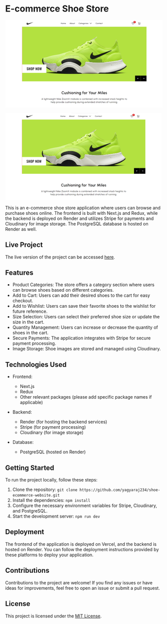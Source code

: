 E-commerce Shoe Store
=====================
![''](./image.png)

<p style="text-center">
  <img src="./image.png" alt="E-commerce Shoe Store" width="500px">
</p>
This is an e-commerce shoe store application where users can browse and purchase shoes online. The frontend is built with Next.js and Redux, while the backend is deployed on Render and utilizes Stripe for payments and Cloudinary for image storage. The PostgreSQL database is hosted on Render as well.

Live Project
------------

The live version of the project can be accessed [here](https://shoeup.vercel.app/).

Features
--------

-   Product Categories: The store offers a category section where users can browse shoes based on different categories.
-   Add to Cart: Users can add their desired shoes to the cart for easy checkout.
-   Add to Wishlist: Users can save their favorite shoes to the wishlist for future reference.
-   Size Selection: Users can select their preferred shoe size or update the size in the cart.
-   Quantity Management: Users can increase or decrease the quantity of shoes in the cart.
-   Secure Payments: The application integrates with Stripe for secure payment processing.
-   Image Storage: Shoe images are stored and managed using Cloudinary.

Technologies Used
-----------------

-   Frontend:

    -   Next.js
    -   Redux
    -   Other relevant packages (please add specific package names if applicable)
-   Backend:

    -   Render (for hosting the backend services)
    -   Stripe (for payment processing)
    -   Cloudinary (for image storage)
-   Database:

    -   PostgreSQL (hosted on Render)

Getting Started
---------------

To run the project locally, follow these steps:

1.  Clone the repository: `git clone https://github.com/yagyaraj234/shoe-ecommerce-website.git`
2.  Install the dependencies: `npm install`
3.  Configure the necessary environment variables for Stripe, Cloudinary, and PostgreSQL.
4.  Start the development server: `npm run dev`

Deployment
----------

The frontend of the application is deployed on Vercel, and the backend is hosted on Render. You can follow the deployment instructions provided by these platforms to deploy your application.

Contributions
-------------

Contributions to the project are welcome! If you find any issues or have ideas for improvements, feel free to open an issue or submit a pull request.

License
-------

This project is licensed under the [MIT License](https://opensource.org/licenses/MIT).